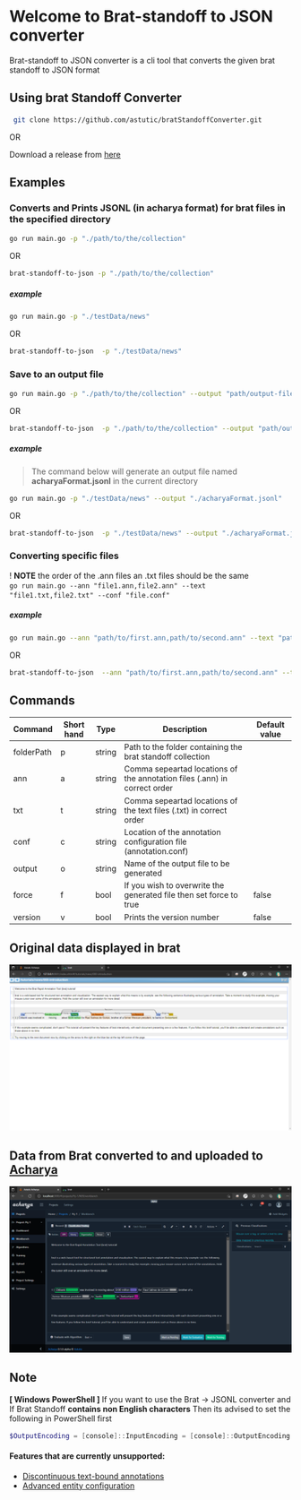 # Welcome to Brat-standoff to JSON converter

Brat-standoff to JSON converter is a cli tool that converts the given brat standoff to JSON format

## Using brat Standoff Converter

```bash
 git clone https://github.com/astutic/bratStandoffConverter.git
```

OR

Download a release from [here](https://github.com/astutic/bratStandoffConverter/releases)

## Examples

### Converts and Prints JSONL (in acharya format) for brat files in the specified directory

```bash
go run main.go -p "./path/to/the/collection"
```

OR

```bash
brat-standoff-to-json -p "./path/to/the/collection"
```

##### example

```bash
go run main.go -p "./testData/news"
```

OR

```bash
brat-standoff-to-json  -p "./testData/news"
```

### Save to an output file

```bash
go run main.go -p "./path/to/the/collection" --output "path/output-file-name"
```

OR

```bash
brat-standoff-to-json  -p "./path/to/the/collection" --output "path/output-file-name"
```

##### example

> The command below will generate an output file named **acharyaFormat.jsonl** in the current directory

```bash
go run main.go -p "./testData/news" --output "./acharyaFormat.jsonl"
```

OR

```bash
brat-standoff-to-json  -p "./testData/news" --output "./acharyaFormat.jsonl"
```

### Converting specific files

! **NOTE** the order of the .ann files an .txt files should be the same  
`go run main.go --ann "file1.ann,file2.ann" --text "file1.txt,file2.txt" --conf "file.conf"`

##### example

```bash
go run main.go --ann "path/to/first.ann,path/to/second.ann" --text "path/to/first.txt,path/to/second.txt" --conf "path/to/annotation.conf"
```

OR

```bash
brat-standoff-to-json  --ann "path/to/first.ann,path/to/second.ann" --text "path/to/first.txt,path/to/second.txt" --conf "path/to/annotation.conf"
```

## Commands

| Command    | Short hand | Type   | Description                                                               | Default value |
| ---------- | ---------- | ------ | ------------------------------------------------------------------------- | ------------- |
| folderPath | p          | string | Path to the folder containing the brat standoff collection                |
| ann        | a          | string | Comma sepeartad locations of the annotation files (.ann) in correct order |
| txt        | t          | string | Comma sepeartad locations of the text files (.txt) in correct order       |
| conf       | c          | string | Location of the annotation configuration file (annotation.conf)           |
| output     | o          | string | Name of the output file to be generated                                   |
| force      | f          | bool   | If you wish to overwrite the generated file then set force to true        | false         |
| version    | v          | bool   | Prints the version number                                                 | false         |

## Original data displayed in brat

![Original data displayed in brat](./docs/images/brat_ui.png "Brat UI")

## Data from Brat converted to and uploaded to [Acharya](https://acharya.astutic.com)

![Brat data displayed in Acharya](./docs/images/brat_to_Acharya_ui.png "Acharya UI")

## Note

**[ Windows PowerShell ]**
If you want to use the Brat → JSONL converter and If Brat Standoff **contains non English characters** Then its advised to set the following in PowerShell first

```powershell
$OutputEncoding = [console]::InputEncoding = [console]::OutputEncoding = New-Object System.Text.UTF8Encoding
```

#### Features that are currently unsupported:

- [Discontinuous text-bound annotations](https://brat.nlplab.org/standoff.html "https://brat.nlplab.org/standoff.html")
- [Advanced entity configuration](https://brat.nlplab.org/configuration.html#tool-configuration "https://brat.nlplab.org/configuration.html#tool-configuration")
